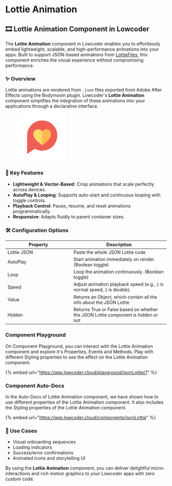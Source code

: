 # Lottie Animation

## 🎞️ Lottie Animation Component in Lowcoder

The **Lottie Animation** component in Lowcoder enables you to effortlessly embed lightweight, scalable, and high-performance animations into your apps. Built to support JSON-based animations from [LottieFiles](https://lottiefiles.com/), this component enriches the visual experience without compromising performance.

### ✨ Overview

Lottie animations are rendered from `.json` files exported from Adobe After Effects using the Bodymovin plugin. Lowcoder's **Lottie Animation** component simplifies the integration of these animations into your applications through a declarative interface.

<figure><img src="../../../../.gitbook/assets/Animation - 1746424860823.gif" alt=""><figcaption></figcaption></figure>

### 🔧 Key Features

* **Lightweight & Vector-Based**: Crisp animations that scale perfectly across devices.
* **AutoPlay & Looping**: Supports auto-start and continuous looping with toggle controls.
* **Playback Control**: Pause, resume, and reset animations programmatically.
* **Responsive**: Adapts fluidly to parent container sizes.

### 🛠 Configuration Options

<table><thead><tr><th width="192.26171875">Property</th><th>Description</th></tr></thead><tbody><tr><td>Lottie JSON</td><td>Paste the whole JSON Lottie code</td></tr><tr><td>AutoPlay</td><td>Start animation immediately on render. (Boolean toggle)</td></tr><tr><td>Loop</td><td>Loop the animation continuously. (Boolean toggle)</td></tr><tr><td>Speed</td><td>Adjust animation playback speed (e.g., <code>1</code> is normal speed, <code>2</code> is double).</td></tr><tr><td>Value</td><td>Returns an Object, which contain all the info about the JSON Lottie</td></tr><tr><td>Hidden</td><td>Returns True or False based on whether the JSON Lottie component is hidden or not</td></tr></tbody></table>

### Component Playground

On Component Playground, you can interact with the Lottie Animation component and explore it's Properties, Events and Methods. Play with different Styling properties to see the effect on the Lottie Animation component.

{% embed url="https://app.lowcoder.cloud/playground/jsonLottie/1" %}

### Component Auto-Docs

In the Auto-Docs of Lottie Animation component, we have shown how to use different properties of the Lottie Animation component. It also includes the Styling properties of the Lottie Animation component.

{% embed url="https://app.lowcoder.cloud/components/jsonLottie" %}

### 🧩 Use Cases

* Visual onboarding sequences
* Loading indicators
* Success/error confirmations
* Animated icons and storytelling UI

By using the **Lottie Animation** component, you can deliver delightful micro-interactions and rich motion graphics to your Lowcoder apps with zero custom code.
